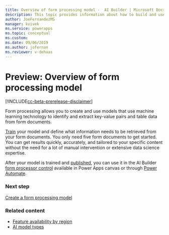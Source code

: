 ```yaml
---
title: Overview of form processing model -  AI Builder | Microsoft Docs
description: This topic provides information about how to build and use form processing models in AI Builder.
author: JoeFernandezMS
manager: kvivek
ms.service: powerapps
ms.topic: conceptual
ms.custom: 
ms.date: 09/06/2019
ms.author: jofernan
ms.reviewer: v-dehaas
---
```


# Preview: Overview of form processing model

[!INCLUDE[cc-beta-prerelease-disclaimer](./includes/cc-beta-prerelease-disclaimer.md)]

Form processing allows you to create and use models that use machine learning technology to identify and extract key-value pairs and table data from form documents.

[Train](train-model.md) your model and define what information needs to be retrieved from your form documents. You only need five form documents to get started. You can get results quickly, accurately, and tailored to your specific content without the need for a lot of manual intervention or extensive data science expertise.

After your model is trained and [published](publish-model.md), you can use it in the AI Builder [form processor control](form-processor-component-in-powerapps.md) available in Power Apps canvas or through [Power Automate](form-processing-model-in-flow.md).

### Next step

[Create a form processing model](create-form-processing-model.md)

### Related content

- [Feature availability by region](availability-region.md)
- [AI model types](model-types.md)
